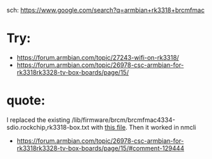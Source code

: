sch: https://www.google.com/search?q=armbian+rk3318+brcmfmac

# Try:
- https://forum.armbian.com/topic/27243-wifi-on-rk3318/
- https://forum.armbian.com/topic/26978-csc-armbian-for-rk3318rk3328-tv-box-boards/page/15/

# quote:
I replaced the existing /lib/firmware/brcm/brcmfmac4334-sdio.rockchip,rk3318-box.txt with [this file](https://raw.githubusercontent.com/armbian/firmware/master/brcm/brcmfmac4334-sdio.rockchip%2Crk3318-box.txt). Then it worked in nmcli
- https://forum.armbian.com/topic/26978-csc-armbian-for-rk3318rk3328-tv-box-boards/page/15/#comment-129444
